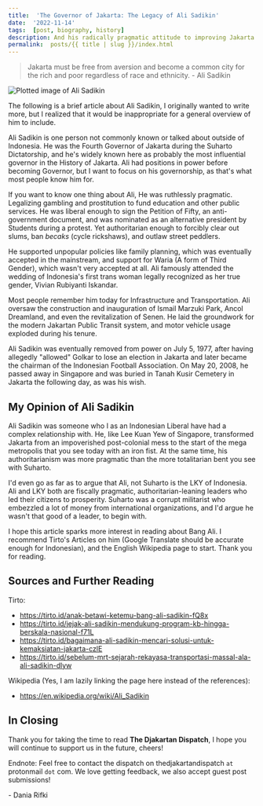 ```yaml
---
title:  'The Governor of Jakarta: The Legacy of Ali Sadikin'
date:  '2022-11-14'
tags:  [post, biography, history]
description: And his radically pragmatic attitude to improving Jakarta
permalink:  posts/{{ title | slug }}/index.html
---
```


> Jakarta must be free from aversion and become a common city for the rich and poor regardless of race and ethnicity.
> \- Ali Sadikin

![Plotted image of Ali Sadikin](https://i.imgur.com/vIuFL3e.png)

The following is a brief article about Ali Sadikin, I originally wanted to write more, but I realized that it would be inappropriate for a general overview of him to include.

Ali Sadikin is one person not commonly known or talked about outside of Indonesia. He was the Fourth Governor of Jakarta during the Suharto Dictatorship, and he's widely known here as probably the most influential governor in the History of Jakarta. Ali had positions in power before becoming Governor, but I want to focus on his governorship, as that's what most people know him for.

If you want to know one thing about Ali, He was ruthlessly pragmatic. Legalizing gambling and prostitution to fund education and other public services. He was liberal enough to sign the Petition of Fifty, an anti-government document, and was nominated as an alternative president by Students during a protest. Yet authoritarian enough to forcibly clear out slums, ban *becaks* (cycle rickshaws), and outlaw street peddlers.

He supported unpopular policies like family planning, which was eventually accepted in the mainstream, and support for Waria (A form of Third Gender), which wasn't very accepted at all. Ali famously attended the wedding of Indonesia's first trans woman legally recognized as her true gender, Vivian Rubiyanti Iskandar.

Most people remember him today for Infrastructure and Transportation. Ali oversaw the construction and inauguration of Ismail Marzuki Park, Ancol Dreamland, and even the revitalization of Senen. He laid the groundwork for the modern Jakartan Public Transit system, and motor vehicle usage exploded during his tenure.

Ali Sadikin was eventually removed from power on July 5, 1977, after having allegedly "allowed" Golkar to lose an election in Jakarta and later became the chairman of the Indonesian Football Association. On May 20, 2008, he passed away in Singapore and was buried in Tanah Kusir Cemetery in Jakarta the following day, as was his wish.

## My Opinion of Ali Sadikin

Ali Sadikin was someone who I as an Indonesian Liberal have had a complex relationship with. He, like Lee Kuan Yew of Singapore, transformed Jakarta from an impoverished post-colonial mess to the start of the mega metropolis that you see today with an iron fist. At the same time, his authoritarianism was more pragmatic than the more totalitarian bent you see with Suharto.

I'd even go as far as to argue that Ali, not Suharto is the LKY of Indonesia. Ali and LKY both are fiscally pragmatic, authoritarian-leaning leaders who led their citizens to prosperity. Suharto was a corrupt militarist who embezzled a lot of money from international organizations, and I'd argue he wasn't that good of a leader, to begin with.

I hope this article sparks more interest in reading about Bang Ali. I recommend Tirto's Articles on him (Google Translate should be accurate enough for Indonesian), and the English Wikipedia page to start. Thank you for reading.

## Sources and Further Reading

Tirto:

- <https://tirto.id/anak-betawi-ketemu-bang-ali-sadikin-fQ8x>
- <https://tirto.id/jejak-ali-sadikin-mendukung-program-kb-hingga-berskala-nasional-f71L>
- <https://tirto.id/bagaimana-ali-sadikin-mencari-solusi-untuk-kemaksiatan-jakarta-czlE>
- <https://tirto.id/sebelum-mrt-sejarah-rekayasa-transportasi-massal-ala-ali-sadikin-dlyw>

Wikipedia (Yes, I am lazily linking the page here instead of the references):

- <https://en.wikipedia.org/wiki/Ali_Sadikin>

## In Closing

Thank you for taking the time to read **The Djakartan Dispatch**, I hope you will continue to support us in the future, cheers!

Endnote: Feel free to contact the dispatch on thedjakartandispatch `at` protonmail `dot` com. We love getting feedback, we also accept guest post submissions!

\- Dania Rifki
